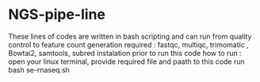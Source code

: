 # NGS-pipe-line
These lines of codes are written in bash scripting and can run from quality control to feature count generation
required : fastqc, multiqc, trimomatic , Bowtai2, samtools, subred instalation prior to run this code 
how to run : open your linux terminal, provide required file and paath to this code 
run bash se-rnaseq.sh
